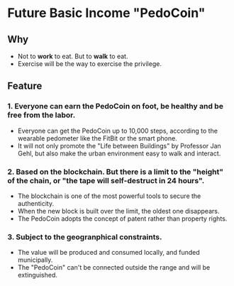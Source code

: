 # Future Basic Income "PedoCoin"

## Why
 - Not to **work** to eat. But to **walk** to eat.
 - Exercise will be the way to exercise the privilege.

## Feature
### 1. Everyone can earn the PedoCoin on foot, be healthy and be free from the labor.
 - Everyone can get the PedoCoin up to 10,000 steps, according to the wearable pedometer like the FitBit or the smart phone.
 - It will not only promote the "Life between Buildings" by Professor Jan Gehl,
   but also make the urban environment easy to walk and interact.
### 2. Based on the blockchain. But there is a limit to the "height" of the chain, or "the tape will self-destruct in 24 hours".
 - The blockchain is one of the most powerful tools to secure the authenticity. 
 - When the new block is built over the limit, the oldest one disappears.
 - The PedoCoin adopts the concept of patent rather than property rights.
### 3. Subject to the geogranphical constraints.
 - The value will be produced and consumed locally, and funded municipally.
 - The "PedoCoin" can't be connected outside the range and will be extinguished.
